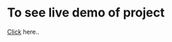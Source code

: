 <h1>To see live demo of project </h1><a href="https://monikashakya18.github.io/StonePaperScissor/">Click</a> here..
